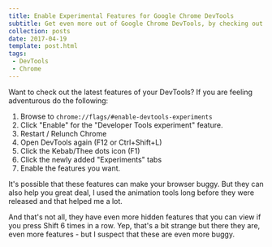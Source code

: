 ```yaml
---
title: Enable Experimental Features for Google Chrome DevTools
subtitle: Get even more out of Google Chrome DevTools, by checking out the latest features.
collection: posts
date: 2017-04-19
template: post.html
tags:
 - DevTools
 - Chrome
---
```


Want to check out the latest features of your DevTools? If you are feeling adventurous do the following:

1. Browse to `chrome://flags/#enable-devtools-experiments`
2. Click "Enable" for the "Developer Tools experiment" feature.
3. Restart / Relunch Chrome
4. Open DevTools again (F12 or Ctrl+Shift+L)
5. Click the Kebab/Thee dots icon (F1)
6. Click the newly added "Experiments" tabs
7. Enable the features you want.

It's possible that these features can make your browser buggy.
But they can also help you great deal, I used the animation tools long before they were released and that helped me a lot.

And that's not all, they have even more hidden features that you can view if you press Shift 6 times in a row.
Yep, that's a bit strange but there they are, even more features - but I suspect that these are even more buggy.
